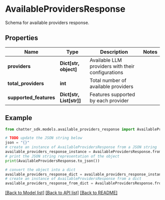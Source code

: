 # AvailableProvidersResponse

Schema for available providers response.

## Properties

Name | Type | Description | Notes
------------ | ------------- | ------------- | -------------
**providers** | **Dict[str, object]** | Available LLM providers with their configurations | 
**total_providers** | **int** | Total number of available providers | 
**supported_features** | **Dict[str, List[str]]** | Features supported by each provider | 

## Example

```python
from chatter_sdk.models.available_providers_response import AvailableProvidersResponse

# TODO update the JSON string below
json = "{}"
# create an instance of AvailableProvidersResponse from a JSON string
available_providers_response_instance = AvailableProvidersResponse.from_json(json)
# print the JSON string representation of the object
print(AvailableProvidersResponse.to_json())

# convert the object into a dict
available_providers_response_dict = available_providers_response_instance.to_dict()
# create an instance of AvailableProvidersResponse from a dict
available_providers_response_from_dict = AvailableProvidersResponse.from_dict(available_providers_response_dict)
```
[[Back to Model list]](../README.md#documentation-for-models) [[Back to API list]](../README.md#documentation-for-api-endpoints) [[Back to README]](../README.md)


